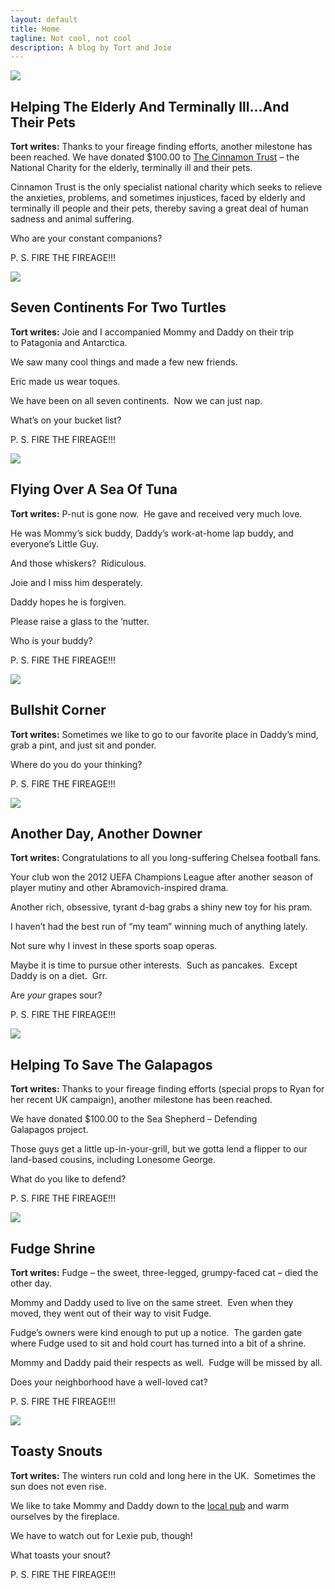 ```yaml
---
layout: default
title: Home
tagline: Not cool, not cool
description: A blog by Tort and Joie
---
```

<section id="one" class="wrapper style1">
  <div class="inner">
    <article class="feature left">
      <span class="image"><img src="{{ site.url }}{{ site.baseurl }}/assets/images/tort_and_joie_helping_the_elderly.jpg" /></span>
      <div class="content">
        <h2>Helping The Elderly And Terminally Ill...And Their Pets</h2>
        <p><strong>Tort writes:</strong> Thanks to your fireage finding efforts, another milestone has been reached. We have donated $100.00 to <a href="http://www.cinnamon.org.uk/">The Cinnamon Trust</a> – the National Charity for the elderly, terminally ill and their pets.</p>
        <p>Cinnamon Trust is the only specialist national charity which seeks to relieve the anxieties, problems, and sometimes injustices, faced by elderly and terminally ill people and their pets, thereby saving a great deal of human sadness and animal suffering.</p>
        <p>Who are your constant companions?</p>
        <p>P. S.  FIRE THE FIREAGE!!!</p>
      </div>
    </article>
    <article class="feature right">
      <span class="image"><img src="{{ site.url }}{{ site.baseurl }}/assets/images/tort_and_joie_seven_continents_for_two_turtles.jpg" /></span>
      <div class="content">
        <h2>Seven Continents For Two Turtles</h2>
        <p><strong>Tort writes:</strong> Joie and I accompanied Mommy and Daddy on their trip to Patagonia and Antarctica.</p>
        <p>We saw many cool things and made a few new friends.</p>
        <p>Eric made us wear toques.</p>
        <p>We have been on all seven continents.  Now we can just nap.</p>
        <p>What’s on your bucket list?</p>
        <p>P. S.  FIRE THE FIREAGE!!!</p>
      </div>
    </article>
    <article class="feature left">
      <span class="image"><img src="{{ site.url }}{{ site.baseurl }}/assets/images/peanut_on_black_cushion.jpg" /></span>
      <div class="content">
        <h2>Flying Over A Sea Of Tuna</h2>
        <p><strong>Tort writes:</strong> P-nut is gone now.  He gave and received very much love.</p>
        <p>He was Mommy’s sick buddy, Daddy’s work-at-home lap buddy, and everyone’s Little Guy.</p>
        <p>And those whiskers?  Ridiculous.</p>
        <p>Joie and I miss him desperately.</p>
        <p>Daddy hopes he is forgiven.</p>
        <p>Please raise a glass to the ‘nutter.</p>
        <p>Who is your buddy?</p>
        <p>P. S.  FIRE THE FIREAGE!!!</p>
      </div>
    </article>
    <article class="feature right">
      <span class="image"><img src="{{ site.url }}{{ site.baseurl }}/assets/images/tort_and_joie_bullshit_corner.jpg" /></span>
      <div class="content">
        <h2>Bullshit Corner</h2>
        <p><strong>Tort writes:</strong> Sometimes we like to go to our favorite place in Daddy’s mind, grab a pint, and just sit and ponder.</p>
        <p>Where do you do your thinking?</p>
        <p>P. S.  FIRE THE FIREAGE!!!</p>
      </div>
    </article>
    <article class="feature left">
      <span class="image"><img src="{{ site.url }}{{ site.baseurl }}/assets/images/uefa_champions_league_trophy.jpg" /></span>
      <div class="content">
        <h2>Another Day, Another Downer</h2>
        <p><strong>Tort writes:</strong> Congratulations to all you long-suffering Chelsea football fans.</p>
        <p>Your club won the 2012 UEFA Champions League after another season of player mutiny and other Abramovich-inspired drama.</p>
        <p>Another rich, obsessive, tyrant d-bag grabs a shiny new toy for his pram.</p>
        <p>I haven’t had the best run of “my team” winning much of anything lately.</p>
        <p>Not sure why I invest in these sports soap operas.</p>
        <p>Maybe it is time to pursue other interests.  Such as pancakes.  Except Daddy is on a diet.  Grr.</p>
        <p>Are <i>your</i> grapes sour?</p>
        <p>P. S.  FIRE THE FIREAGE!!!</p>
      </div>
    </article>
    <article class="feature right">
      <span class="image"><img src="{{ site.url }}{{ site.baseurl }}/assets/images/sea_shepherd.jpg" /></span>
      <div class="content">
        <h2>Helping To Save The Galapagos</h2>
        <p><strong>Tort writes:</strong> Thanks to your fireage finding efforts (special props to Ryan for her recent UK campaign), another milestone has been reached.</p>
        <p>We have donated $100.00 to the Sea Shepherd – Defending Galapagos project.</p>
        <p>Those guys get a little up-in-your-grill, but we gotta lend a flipper to our land-based cousins, including Lonesome George.</p>
        <p>What do you like to defend?</p>
        <p>P. S.  FIRE THE FIREAGE!!!</p>
      </div>
    </article>
    <article class="feature left">
      <span class="image"><img src="{{ site.url }}{{ site.baseurl }}/assets/images/fudge_shrine_2.jpg" /></span>
      <div class="content">
        <h2>Fudge Shrine</h2>
        <p><strong>Tort writes:</strong> Fudge – the sweet, three-legged, grumpy-faced cat – died the other day.</p>
        <p>Mommy and Daddy used to live on the same street.  Even when they moved, they went out of their way to visit Fudge.</p>
        <p>Fudge’s owners were kind enough to put up a notice.  The garden gate where Fudge used to sit and hold court has turned into a bit of a shrine.</p>
        <p>Mommy and Daddy paid their respects as well.  Fudge will be missed by all.</p>
        <p>Does your neighborhood have a well-loved cat?</p>
        <p>P. S.  FIRE THE FIREAGE!!!</p>
      </div>
    </article>
    <article class="feature right">
      <span class="image"><img src="{{ site.url }}{{ site.baseurl }}/assets/images/tort_and_joie_toasty_snouts.jpg" /></span>
      <div class="content">
        <h2>Toasty Snouts</h2>
        <p><strong>Tort writes:</strong> The winters run cold and long here in the UK.  Sometimes the sun does not even rise.</p>
        <p>We like to take Mommy and Daddy down to the <a href="http://www.dukesheadrichmond.com/">local pub</a> and warm ourselves by the fireplace.</p>
        <p>We have to watch out for Lexie pub, though!</p>
        <p>What toasts your snout?</p>
        <p>P. S.  FIRE THE FIREAGE!!!</p>
      </div>
    </article>
  </div>
</section>
